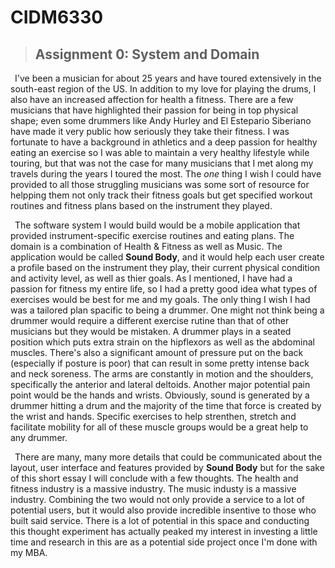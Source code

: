 # CIDM6330
> ## Assignment 0: **System and Domain**

&ensp;I've been a musician for about 25 years and have toured extensively in the south-east region of the US. In addition to my love for playing the drums, I also have an increased affection for health a fitness. There are a few musicians that have highlighted their passion for being in top physical shape; even some drummers like Andy Hurley and El Estepario Siberiano have made it very public how seriously they take their fitness. I was fortunate to have a background in athletics and a deep passion for healthy eating an exercise so I was able to maintain a very healthy lifestyle while touring, but that was not the case for many musicians that I met along my travels during the years I toured the most. The *one* thing I wish I could have provided to all those struggling musicians was some sort of resource for helpping them not only track their fitness goals but get specified workout routines and fitness plans based on the instrument they played. 

&ensp;The software system I would build would be a mobile application that provided instrument-specific exercise routines and eating plans. The domain is a combination of Health & Fitness as well as Music. The application would be called **Sound Body**, and it would help each user create a profile based on the instrument they play, their current physical condition and activity level, as well as thier goals. As I mentioned, I have had a passion for fitness my entire life, so I had a pretty good idea what types of exercises would be best for me and my goals. The only thing I wish I had was a tailored plan spacific to being a drummer. One might not think being a drummer would require a different exercise rutine than that of other musicians but they would be mistaken. A drummer plays in a seated position which puts extra strain on the hipflexors as well as the abdominal muscles. There's also a significant amount of pressure put on the back (especially if posture is poor) that can result in some pretty intense back and neck soreness. The arms are constantly in motion and the shoulders, specifically the anterior and lateral deltoids. Another major potential pain point would be the hands and wrists. Obviously, sound is generated by a drummer hitting a drum and the majority of the time that force is created by the wrist and hands. Specific exercises to help strenthen, stretch and facilitate mobility for all of these muscle groups would be a great help to any drummer. 

&ensp;There are many, many more details that could be communicated about the layout, user interface and features provided by **Sound Body** but for the sake of this short essay I will conclude with a few thoughts. The health and fitness industry is a massive industry. The music industy is a massive industry. Combining the two would not only provide a service to a lot of potential users, but it would also provide incredible insentive to those who built said service. There is a lot of potential in this space and conducting this thought experiment has actually peaked my interest in investing a little time and research in this are as a potential side project once I'm done with my MBA. 


